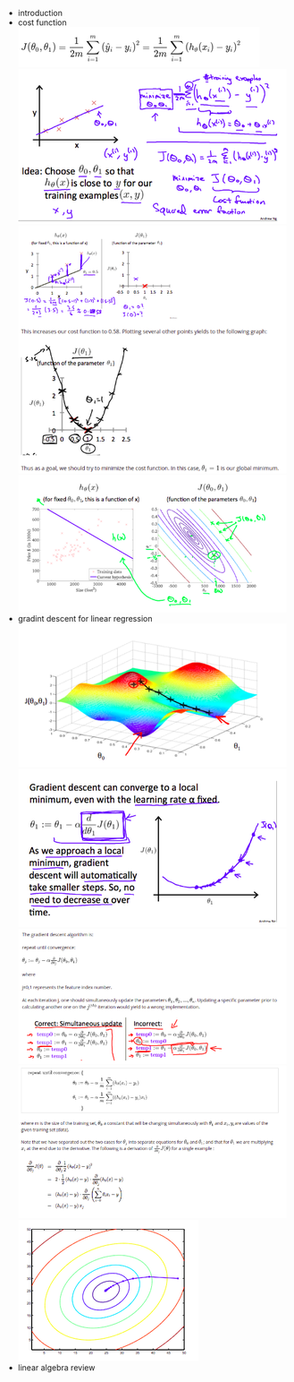 - introduction
- cost function
![image](https://raw.githubusercontent.com/noob20000405/readme_pic/master/ml/week1/cost_func.png)
![image](https://raw.githubusercontent.com/noob20000405/readme_pic/master/ml/week1/cost_func_pic.png)
![image](https://raw.githubusercontent.com/noob20000405/readme_pic/master/ml/week1/mini.png)
![image](https://raw.githubusercontent.com/noob20000405/readme_pic/master/ml/week1/mini_2params.png)
- gradint descent for linear regression
![image](https://raw.githubusercontent.com/noob20000405/readme_pic/master/ml/week1/gradient_descent.png)
![image](https://raw.githubusercontent.com/noob20000405/readme_pic/master/ml/week1/algo.png)
![image](https://raw.githubusercontent.com/noob20000405/readme_pic/master/ml/week1/simul.png)
![image](https://raw.githubusercontent.com/noob20000405/readme_pic/master/ml/week1/1.png)
![image](https://raw.githubusercontent.com/noob20000405/readme_pic/master/ml/week1/2.png)
- linear algebra review
